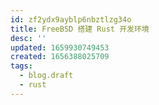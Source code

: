 ```yaml
---
id: zf2ydx9ayblp6nbztlzg34o
title: FreeBSD 搭建 Rust 开发环境
desc: ''
updated: 1659930749453
created: 1656388025709
tags:
  - blog.draft
  - rust
---
```


